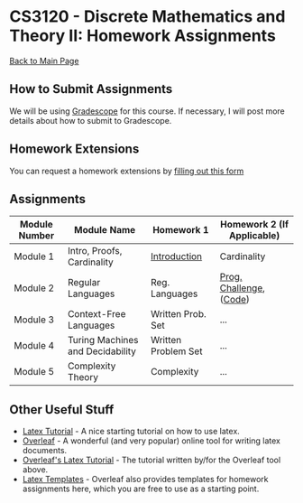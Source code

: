 CS3120 - Discrete Mathematics and Theory II: Homework Assignments
===============================

[Back to Main Page](../readme.html)


<a name="introduction"></a>How to Submit Assignments
--------------------------------------- 

We will be using [Gradescope](https://gradescope.com) for this course. If necessary, I will post more details about how to submit to Gradescope.

<a name="introduction"></a>Homework Extensions
--------------------------------------- 

You can request a homework extensions by [filling out this form](https://forms.gle/Pey9K5ttXFPzfG7e6)


<a name="introduction"></a>Assignments
--------------------------------------- 

| Module Number | Module Name | Homework 1 | Homework 2 (If Applicable) |
|----------|------------------------|------------------------|------------------------|
| Module 1 | Intro, Proofs, Cardinality | [Introduction](./01-Introduction/01-Introduction.pdf) | Cardinality |
| Module 2 | Regular Languages | Reg. Languages | [Prog. Challenge](./02-RegularLanguages/RegExpressions.pdf), ([Code](./02-RegularLanguages/code/regex_starter.zip)) | 
| Module 3 | Context-Free Languages | Written Prob. Set | ... |
| Module 4 | Turing Machines and Decidability | Written Problem Set | ... |
| Module 5 | Complexity Theory | Complexity | ... |

<a name="other"></a>Other Useful Stuff
---------------------------------------


- [Latex Tutorial](https://www.latex-tutorial.com/tutorials/) - A nice starting tutorial on how to use latex. 
- [Overleaf](https://overleaf.com) - A wonderful (and very popular) online tool for writing latex documents. 
- [Overleaf's Latex Tutorial](https://www.overleaf.com/learn/latex/Tutorials) - The tutorial written by/for the Overleaf tool above.
- [Latex Templates](https://www.overleaf.com/latex/examples/tagged/homework) - Overleaf also provides templates for homework assignments here, which you are free to use as a starting point.


